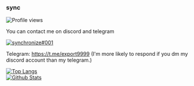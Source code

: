 ### sync
![Profile views](https://komarev.com/ghpvc/?username=verticalsync)

You can contact me on discord and telegram

[![synchronize#001](https://discord.c99.nl/widget/theme-1/1118641123401936937.png)](https://discord.c99.nl/)

Telegram: https://t.me/export9999 (I'm more likely to respond if you dm my discord account than my telegram.)

[![Top Langs](https://vercel-git-main-verticalsync.vercel.app/api/top-langs/?username=verticalsync&layout=compact&langs_count=10)](https://github.com/anuraghazra/github-readme-stats)  
[![Github Stats](https://vercel-git-main-verticalsync.vercel.app/api?username=verticalsync&show_icons=true&theme=transparent&count_private=true)](https://github.com/anuraghazra/github-readme-stats)  
